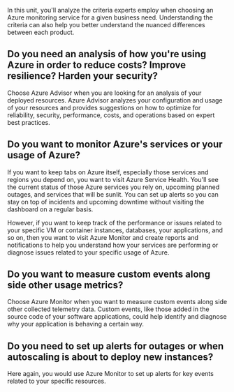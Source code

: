 In this unit, you'll analyze the criteria experts employ when choosing an Azure monitoring service for a given business need.  Understanding the criteria can also help you better understand the nuanced differences between each product.

## Do you need an analysis of how you're using Azure in order to reduce costs?  Improve resilience?  Harden your security?

Choose Azure Advisor when you are looking for an analysis of your deployed resources.  Azure Advisor analyzes your configuration and usage of your resources and provides suggestions on how to optimize for reliability, security, performance, costs, and operations based on expert best practices.

## Do you want to monitor Azure's services or your usage of Azure?

If you want to keep tabs on Azure itself, especially those services and regions you depend on, you want to visit Azure Service Health.  You'll see the current status of those Azure services you rely on, upcoming planned outages, and services that will be sunlit.  You can set up alerts so you can stay on top of incidents and upcoming downtime without visiting the dashboard on a regular basis.

However, if you want to keep track of the performance or issues related to your specific VM or container instances, databases, your applications, and so on, then you want to visit Azure Monitor and create reports and notifications to help you understand how your services are performing or diagnose issues related to your specific usage of Azure.

## Do you want to measure custom events along side other usage metrics?

Choose Azure Monitor when you want to measure custom events along side other collected telemetry data.  Custom events, like those added in the source code of your software applications, could help identify and diagnose why your application is behaving a certain way.

## Do you need to set up alerts for outages or when autoscaling is about to deploy new instances?

Here again, you would use Azure Monitor to set up alerts for key events related to your specific resources.
